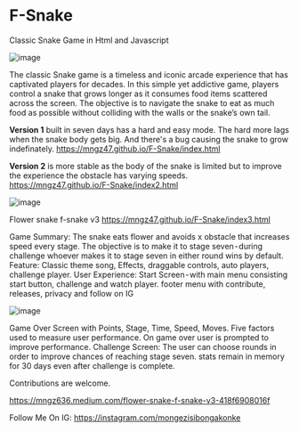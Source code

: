 # F-Snake
Classic Snake Game in Html and Javascript

![image](https://github.com/mngz47/F-Snake/assets/15697629/5838b671-c2a6-4bee-9771-1a765c88e341)

The classic Snake game is a timeless and iconic arcade experience that has captivated players for decades. In this simple yet addictive game, players control a snake that grows longer as it consumes food items scattered across the screen. The objective is to navigate the snake to eat as much food as possible without colliding with the walls or the snake’s own tail.

<b>Version 1</b> built in seven days has a hard and easy mode. The hard more lags when the snake body gets big. And there's a bug causing the snake to grow indefinately.
https://mngz47.github.io/F-Snake/index.html

<b>Version 2</b> is more stable as the body of the snake is limited but to improve the experience the obstacle has varying speeds.
https://mngz47.github.io/F-Snake/index2.html

![image](https://github.com/mngz47/F-Snake/assets/15697629/8ae6e058-d67b-4872-84f8-800d5adf21e9)

Flower snake f-snake v3
https://mngz47.github.io/F-Snake/index3.html

Game Summary: The snake eats flower and avoids x obstacle that increases speed every stage. The objective is to make it to stage seven - during challenge whoever makes it to stage seven in either round wins by default.
Feature: Classic theme song, Effects, draggable controls, auto players, challenge player.
User Experience: Start Screen - with main menu consisting start button, challenge and watch player. footer menu with contribute, releases, privacy and follow on IG

![image](https://github.com/mngz47/F-Snake/assets/15697629/df4bc762-aa4a-4135-91bd-40df2af3ff52)


Game Over Screen with Points, Stage, Time, Speed, Moves. Five factors used to measure user performance. On game over user is prompted to improve performance.
Challenge Screen: The user can choose rounds in order to improve chances of reaching stage seven.
stats remain in memory for 30 days even after challenge is complete.

Contributions are welcome.

https://mngz636.medium.com/flower-snake-f-snake-v3-418f6908016f

Follow Me On IG: https://instagram.com/mongezisibongakonke




